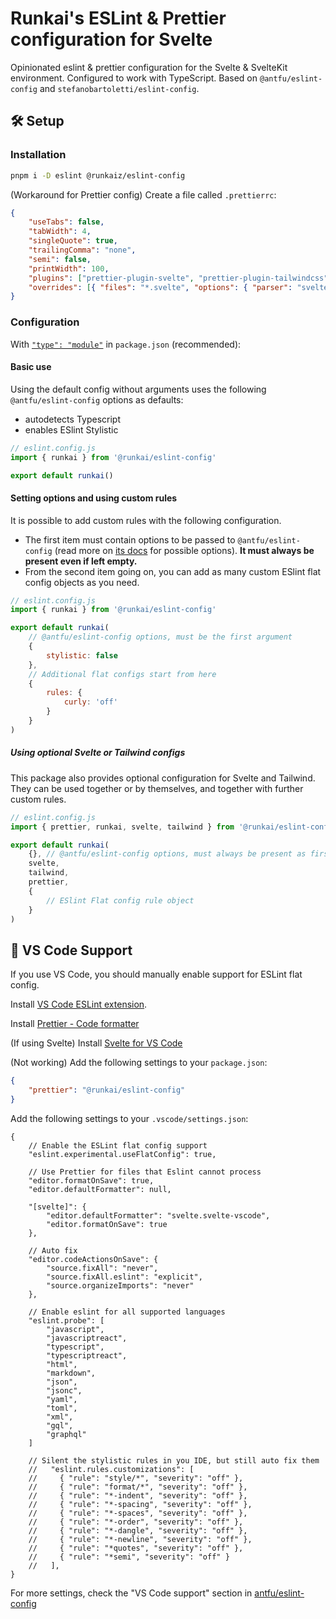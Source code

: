 # Runkai's ESLint & Prettier configuration for Svelte

Opinionated eslint & prettier configuration for the Svelte & SvelteKit environment. Configured to work with TypeScript. Based on `@antfu/eslint-config` and `stefanobartoletti/eslint-config`.

## 🛠️ Setup

### Installation

```bash
pnpm i -D eslint @runkaiz/eslint-config
```

(Workaround for Prettier config) Create a file called `.prettierrc`:

```json
{
    "useTabs": false,
    "tabWidth": 4,
    "singleQuote": true,
    "trailingComma": "none",
    "semi": false,
    "printWidth": 100,
    "plugins": ["prettier-plugin-svelte", "prettier-plugin-tailwindcss"],
    "overrides": [{ "files": "*.svelte", "options": { "parser": "svelte" } }]
}
```

### Configuration

With [`"type": "module"`](https://nodejs.org/api/packages.html#type) in `package.json` (recommended):

#### Basic use

Using the default config without arguments uses the following `@antfu/eslint-config` options as defaults:

-   autodetects Typescript
-   enables ESlint Stylistic

```js
// eslint.config.js
import { runkai } from '@runkai/eslint-config'

export default runkai()
```

#### Setting options and using custom rules

It is possible to add custom rules with the following configuration.

-   The first item must contain options to be passed to `@antfu/eslint-config` (read more on [its docs](https://github.com/antfu/eslint-config) for possible options). **It must always be present even if left empty.**
-   From the second item going on, you can add as many custom ESlint flat config objects as you need.

```js
// eslint.config.js
import { runkai } from '@runkai/eslint-config'

export default runkai(
    // @antfu/eslint-config options, must be the first argument
    {
        stylistic: false
    },
    // Additional flat configs start from here
    {
        rules: {
            curly: 'off'
        }
    }
)
```

##### Using optional Svelte or Tailwind configs

This package also provides optional configuration for Svelte and Tailwind. They can be used together or by themselves, and together with further custom rules.

```js
// eslint.config.js
import { prettier, runkai, svelte, tailwind } from '@runkai/eslint-config'

export default runkai(
    {}, // @antfu/eslint-config options, must always be present as first item
    svelte,
    tailwind,
    prettier,
    {
        // ESlint Flat config rule object
    }
)
```

## 📝 VS Code Support

If you use VS Code, you should manually enable support for ESLint flat config.

Install [VS Code ESLint extension](https://marketplace.visualstudio.com/items?itemName=dbaeumer.vscode-eslint).

Install [Prettier - Code formatter](https://marketplace.visualstudio.com/items?itemName=esbenp.prettier-vscode)

(If using Svelte) Install [Svelte for VS Code](https://marketplace.visualstudio.com/items?itemName=svelte.svelte-vscode)

(Not working) Add the following settings to your `package.json`:

```json
{
    "prettier": "@runkai/eslint-config"
}
```

Add the following settings to your `.vscode/settings.json`:

```jsonc
{
    // Enable the ESLint flat config support
    "eslint.experimental.useFlatConfig": true,

    // Use Prettier for files that Eslint cannot process
    "editor.formatOnSave": true,
    "editor.defaultFormatter": null,

    "[svelte]": {
        "editor.defaultFormatter": "svelte.svelte-vscode",
        "editor.formatOnSave": true
    },

    // Auto fix
    "editor.codeActionsOnSave": {
        "source.fixAll": "never",
        "source.fixAll.eslint": "explicit",
        "source.organizeImports": "never"
    },

    // Enable eslint for all supported languages
    "eslint.probe": [
        "javascript",
        "javascriptreact",
        "typescript",
        "typescriptreact",
        "html",
        "markdown",
        "json",
        "jsonc",
        "yaml",
        "toml",
        "xml",
        "gql",
        "graphql"
    ]

    // Silent the stylistic rules in you IDE, but still auto fix them
    //   "eslint.rules.customizations": [
    //     { "rule": "style/*", "severity": "off" },
    //     { "rule": "format/*", "severity": "off" },
    //     { "rule": "*-indent", "severity": "off" },
    //     { "rule": "*-spacing", "severity": "off" },
    //     { "rule": "*-spaces", "severity": "off" },
    //     { "rule": "*-order", "severity": "off" },
    //     { "rule": "*-dangle", "severity": "off" },
    //     { "rule": "*-newline", "severity": "off" },
    //     { "rule": "*quotes", "severity": "off" },
    //     { "rule": "*semi", "severity": "off" }
    //   ],
}
```

For more settings, check the "VS Code support" section in [antfu/eslint-config](https://github.com/antfu/eslint-config#vs-code-support-auto-fix)
